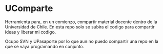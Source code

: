 UComparte
=========

Herramienta para, en un comienzo, compartir material docente dentro de la Universidad de Chile.
En esta repo solo se subira el codigo para compartir ideas y liberar mi codigo.

Ocupo SVN y UPasaporte por lo que aun no puedo compartir una repo en la que se vaya programando en conjunto.

